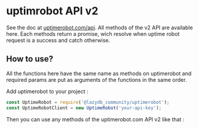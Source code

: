 # uptimrobot API v2

See the doc at [uptimerobot.com/api](https://uptimerobot.com/api/). All methods of the v2 API are available here. Each methods return a promise, wich resolve when uptime robot request is a success and catch otherwise.

## How to use?

All the functions here have the same name as methods on uptimerobot and required params are put as arguments of the functions in the same order.  

Add uptimerobot to your project :

```javascript
const UptimeRobot = require('@lazydb_community/uptimerobot');
const UptimeRobotClient = new UptimeRobot('your-api-key');
```

Then you can use any methods of the uptimerobot.com API v2 like that :  

```![carbon](https://user-images.githubusercontent.com/22132982/163850103-6ae48ad4-edcb-4f1d-8664-8711ad15b4ba.png)


